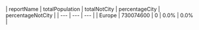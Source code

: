 | reportName | totalPopulation | totalNotCity | percentageCity | percentageNotCity |
| --- | --- | --- |
| Europe | 730074600 | 0 | 0.0% | 0.0% |
